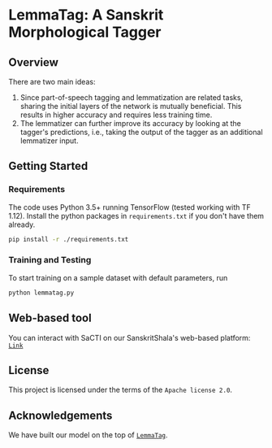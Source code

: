 # LemmaTag: A Sanskrit Morphological Tagger


## Overview

There are two main ideas:

1. Since part-of-speech tagging and lemmatization are related tasks, sharing the initial layers of the network is mutually beneficial. This results in higher accuracy and requires less training time.
2. The lemmatizer can further improve its accuracy by looking at the tagger's predictions, i.e., taking the output of the tagger as an additional lemmatizer input.


## Getting Started

### Requirements

The code uses Python 3.5+ running TensorFlow (tested working with TF 1.12).
Install the python packages in `requirements.txt` if you don't have them already.

```bash
pip install -r ./requirements.txt
```

### Training and Testing

To start training on a sample dataset with default parameters, run

```bash
python lemmatag.py
```


## Web-based tool
You can interact with SaCTI on our SanskritShala's web-based platform: [`Link`](https://cnerg.iitkgp.ac.in/tramp/)

## License
This project is licensed under the terms of the `Apache license 2.0`.


## Acknowledgements
We have built our model on the top of [`LemmaTag`](https://github.com/hyperparticle/LemmaTag).